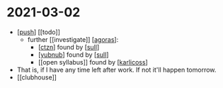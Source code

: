 # 2021-03-02

- [[push]] [[todo]]
  - further [[investigate]] [[agoras]]:
    - [[ctzn]] found by [[sull]]
    - [[yubnub]] found by [[sull]]
    - [[open syllabus]] found by [[karlicoss]]
- That is, if I have any time left after work. If not it'll happen tomorrow.
- [[clubhouse]]

[//begin]: # "Autogenerated link references for markdown compatibility"
[push]: ../push "Push"
[do]: ../do "Do"
[agoras]: ../agoras "Agoras"
[ctzn]: ../ctzn "Ctzn"
[sull]: ../sull "Sull"
[yubnub]: ../yubnub "Yubnub"
[karlicoss]: ../karlicoss "Karlicoss"
[//end]: # "Autogenerated link references"